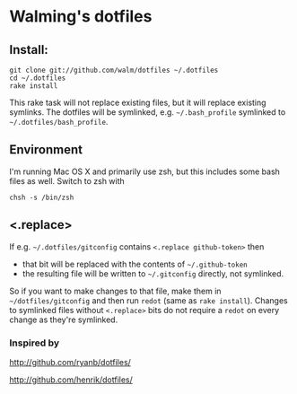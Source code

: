 # Walming's dotfiles

## Install:

	git clone git://github.com/walm/dotfiles ~/.dotfiles
	cd ~/.dotfiles
	rake install
    
This rake task will not replace existing files, but it will replace existing symlinks.
The dotfiles will be symlinked, e.g. `~/.bash_profile` symlinked to `~/.dotfiles/bash_profile`.

## Environment

I'm running Mac OS X and primarily use zsh, but this includes some bash files as well. 
Switch to zsh with

	chsh -s /bin/zsh

## <.replace>

If e.g. `~/.dotfiles/gitconfig` contains `<.replace github-token>` then 

 * that bit will be replaced with the contents of `~/.github-token` 
 * the resulting file will be written to `~/.gitconfig` directly, not symlinked.
 
So if you want to make changes to that file, make them in `~/dotfiles/gitconfig` and then run `redot` (same as `rake install`).
Changes to symlinked files without `<.replace>` bits do not require a `redot` on every change as they're symlinked.

### Inspired by

http://github.com/ryanb/dotfiles/

http://github.com/henrik/dotfiles/